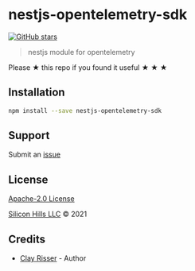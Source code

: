 # nestjs-opentelemetry-sdk

[![GitHub stars](https://img.shields.io/github/stars/silicon-hills/nestjs-opentelemetry-sdk.svg?style=social&label=Stars)](https://github.com/silicon-hills/nestjs-opentelemetry-sdk)

> nestjs module for opentelemetry

Please ★ this repo if you found it useful ★ ★ ★

## Installation

```sh
npm install --save nestjs-opentelemetry-sdk
```

## Support

Submit an [issue](https://github.com/silicon-hills/nestjs-opentelemetry-sdk/issues/new)

## License

[Apache-2.0 License](LICENSE)

[Silicon Hills LLC](https://siliconhills.dev) © 2021

## Credits

- [Clay Risser](https://clayrisser.com) - Author
